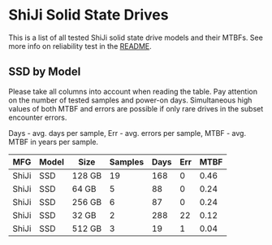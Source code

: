 ShiJi Solid State Drives
========================

This is a list of all tested ShiJi solid state drive models and their MTBFs. See
more info on reliability test in the [README](https://github.com/bsdhw/SMART).

SSD by Model
------------

Please take all columns into account when reading the table. Pay attention on the
number of tested samples and power-on days. Simultaneous high values of both MTBF
and errors are possible if only rare drives in the subset encounter errors.

Days - avg. days per sample,
Err  - avg. errors per sample,
MTBF - avg. MTBF in years per sample.

| MFG       | Model              | Size   | Samples | Days  | Err   | MTBF |
|-----------|--------------------|--------|---------|-------|-------|------|
| ShiJi     | SSD                | 128 GB | 19      | 168   | 0     | 0.46   |
| ShiJi     | SSD                | 64 GB  | 5       | 88    | 0     | 0.24   |
| ShiJi     | SSD                | 256 GB | 6       | 87    | 0     | 0.24   |
| ShiJi     | SSD                | 32 GB  | 2       | 288   | 22    | 0.12   |
| ShiJi     | SSD                | 512 GB | 3       | 19    | 1     | 0.04   |

